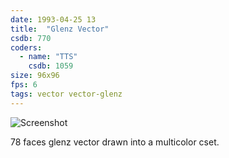 ```yaml
---
date: 1993-04-25 13
title:  "Glenz Vector"
csdb: 770
coders:
  - name: "TTS"
    csdb: 1059
size: 96x96
fps: 6
tags: vector vector-glenz
---
```

![Screenshot](/c64wrd/oxyron/comalight9/glenz-vector.png)

78 faces glenz vector drawn into a multicolor cset.

<!--more-->
